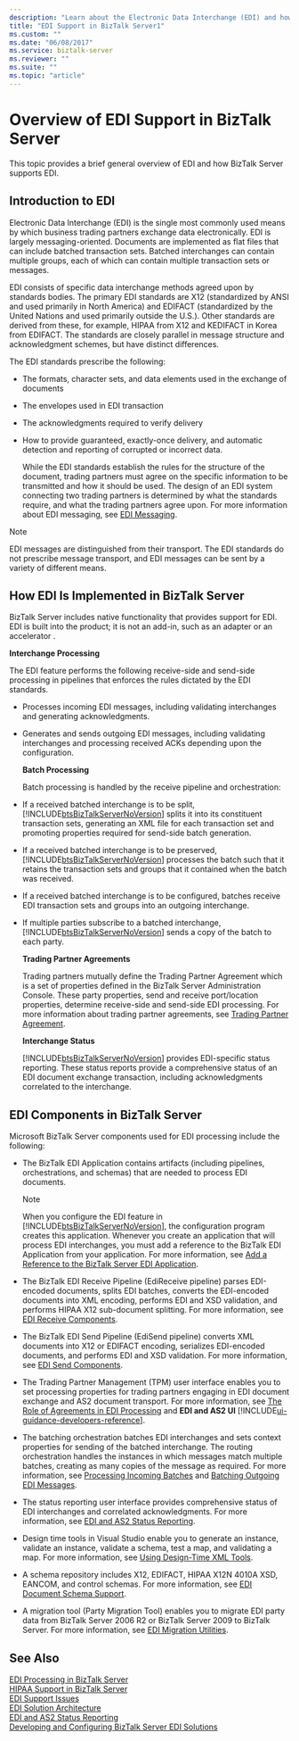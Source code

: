 ```yaml
---
description: "Learn about the Electronic Data Interchange (EDI) and how it is supported in BizTalk Server."
title: "EDI Support in BizTalk Server1"
ms.custom: ""
ms.date: "06/08/2017"
ms.service: biztalk-server
ms.reviewer: ""
ms.suite: ""
ms.topic: "article"
---
```

# Overview of EDI Support in BizTalk Server

This topic provides a brief general overview of EDI and how BizTalk Server supports EDI.  
  
## Introduction to EDI
  
 Electronic Data Interchange (EDI) is the single most commonly used means by which business trading partners exchange data electronically. EDI is largely messaging-oriented. Documents are implemented as flat files that can include batched transaction sets. Batched interchanges can contain multiple groups, each of which can contain multiple transaction sets or messages.  
  
 EDI consists of specific data interchange methods agreed upon by standards bodies. The primary EDI standards are X12 (standardized by ANSI and used primarily in North America) and EDIFACT (standardized by the United Nations and used primarily outside the U.S.). Other standards are derived from these, for example, HIPAA from X12 and KEDIFACT in Korea from EDIFACT. The standards are closely parallel in message structure and acknowledgment schemes, but have distinct differences.  
  
 The EDI standards prescribe the following:  
  
- The formats, character sets, and data elements used in the exchange of documents  
  
- The envelopes used in EDI transaction  
  
- The acknowledgments required to verify delivery  
  
- How to provide guaranteed, exactly-once delivery, and automatic detection and reporting of corrupted or incorrect data.  
  
  While the EDI standards establish the rules for the structure of the document, trading partners must agree on the specific information to be transmitted and how it should be used. The design of an EDI system connecting two trading partners is determined by what the standards require, and what the trading partners agree upon. For more information about EDI messaging, see [EDI Messaging](../core/edi-messaging.md).  
  
> [!NOTE]
>  EDI messages are distinguished from their transport. The EDI standards do not prescribe message transport, and EDI messages can be sent by a variety of different means.  
  
## How EDI Is Implemented in BizTalk Server  
 BizTalk Server includes native functionality that provides support for EDI. EDI is built into the product; it is not an add-in, such as an adapter or an accelerator .  
  
 **Interchange Processing**  
  
 The EDI feature performs the following receive-side and send-side processing in pipelines that enforces the rules dictated by the EDI standards.  
  
- Processes incoming EDI messages, including validating interchanges and generating acknowledgments.  
  
- Generates and sends outgoing EDI messages, including validating interchanges and processing received ACKs depending upon the configuration.  
  
  **Batch Processing**  
  
  Batch processing is handled by the receive pipeline and orchestration:  
  
- If a received batched interchange is to be split, [!INCLUDE[btsBizTalkServerNoVersion](../includes/btsbiztalkservernoversion-md.md)] splits it into its constituent transaction sets, generating an XML file for each transaction set and promoting properties required for send-side batch generation.  
  
- If a received batched interchange is to be preserved, [!INCLUDE[btsBizTalkServerNoVersion](../includes/btsbiztalkservernoversion-md.md)] processes the batch such that it retains the transaction sets and groups that it contained when the batch was received.  
  
- If a received batched interchange is to be configured, batches receive EDI transaction sets and groups into an outgoing interchange.  
  
- If multiple parties subscribe to a batched interchange, [!INCLUDE[btsBizTalkServerNoVersion](../includes/btsbiztalkservernoversion-md.md)] sends a copy of the batch to each party.  
  
  **Trading Partner Agreements**  
  
  Trading partners mutually define the Trading Partner Agreement which is a set of properties defined in the BizTalk Server Administration Console. These party properties, send and receive port/location properties, determine receive-side and send-side EDI processing. For more information about trading partner agreements, see [Trading Partner Agreement](../core/trading-partner-agreement.md).  
  
  **Interchange Status**  
  
  [!INCLUDE[btsBizTalkServerNoVersion](../includes/btsbiztalkservernoversion-md.md)] provides EDI-specific status reporting. These status reports provide a comprehensive status of an EDI document exchange transaction, including acknowledgments correlated to the interchange.  
  
## EDI Components in BizTalk Server  
 Microsoft BizTalk Server components used for EDI processing include the following:  
  
- The BizTalk EDI Application contains artifacts (including pipelines, orchestrations, and schemas) that are needed to process EDI documents.  
  
  > [!NOTE]
  >  When you configure the EDI feature in [!INCLUDE[btsBizTalkServerNoVersion](../includes/btsbiztalkservernoversion-md.md)], the configuration program creates this application. Whenever you create an application that will process EDI interchanges, you must add a reference to the BizTalk EDI Application from your application. For more information, see [Add a Reference to the BizTalk Server EDI Application](step-1-prepare-for-the-edi-interface-developer-tutorial.md#to-add-reference-to-the-biztalk-edi-application).  
  
- The BizTalk EDI Receive Pipeline (EdiReceive pipeline) parses EDI-encoded documents, splits EDI batches, converts the EDI-encoded documents into XML encoding, performs EDI and XSD validation, and performs HIPAA X12 sub-document splitting. For more information, see [EDI Receive Components](../core/edi-receive-components.md).  
  
- The BizTalk EDI Send Pipeline (EdiSend pipeline) converts XML documents into X12 or EDIFACT encoding, serializes EDI-encoded documents, and performs EDI and XSD validation. For more information, see [EDI Send Components](../core/edi-send-components.md).  
  
- The Trading Partner Management (TPM) user interface enables you to set processing properties for trading partners engaging in EDI document exchange and AS2 document transport. For more information, see [The Role of Agreements in EDI Processing](../core/the-role-of-agreements-in-edi-processing.md) and **EDI and AS2 UI** [!INCLUDE[ui-guidance-developers-reference](../includes/ui-guidance-developers-reference.md)].
  
- The batching orchestration batches EDI interchanges and sets context properties for sending of the batched interchange. The routing orchestration handles the instances in which messages match multiple batches, creating as many copies of the message as required. For more information, see [Processing Incoming Batches](../core/processing-incoming-batches.md) and [Batching Outgoing EDI Messages](../core/batching-outgoing-edi-messages.md).  
  
- The status reporting user interface provides comprehensive status of EDI interchanges and correlated acknowledgments. For more information, see [EDI and AS2 Status Reporting](../core/edi-and-as2-status-reporting.md).  
  
- Design time tools in Visual Studio enable you to generate an instance, validate an instance, validate a schema, test a map, and validating a map. For more information, see [Using Design-Time XML Tools](../core/using-design-time-xml-tools.md).  
  
- A schema repository includes X12, EDIFACT, HIPAA X12N 4010A XSD, EANCOM, and control schemas. For more information, see [EDI Document Schema Support](../core/edi-document-schema-support.md).  
  
- A migration tool (Party Migration Tool) enables you to migrate EDI party data from BizTalk Server 2006 R2 or BizTalk Server 2009 to BizTalk Server. For more information, see [EDI Migration Utilities](edi-migration-utilities.md).
  
## See Also  
 [EDI Processing in BizTalk Server](../core/edi-processing-in-biztalk-server.md)   
 [HIPAA Support in BizTalk Server](../core/hipaa-support-in-biztalk-server.md)   
 [EDI Support Issues](../core/edi-support-issues.md)   
 [EDI Solution Architecture](../core/edi-solution-architecture.md)   
 [EDI and AS2 Status Reporting](../core/edi-and-as2-status-reporting.md)   
 [Developing and Configuring BizTalk Server EDI Solutions](../core/developing-and-configuring-biztalk-server-edi-solutions.md)
